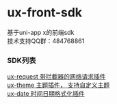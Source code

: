 # ux-front-sdk

基于uni-app x的前端sdk  
技术支持QQ群：484768861  

### SDK列表

[ux-request 带拦截器的网络请求插件](https://ext.dcloud.net.cn/plugin?id=15690)  
[ux-theme 主题插件， 支持自定义主题](https://ext.dcloud.net.cn/plugin?id=15728)  
[ux-date 时间日期格式化插件](https://ext.dcloud.net.cn/plugin?id=15824)  